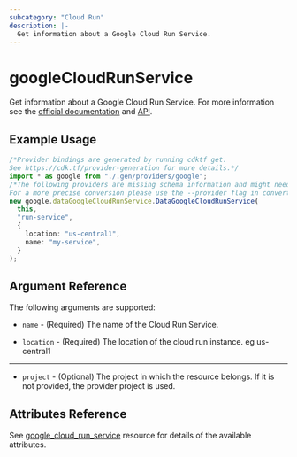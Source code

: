 ```yaml
---
subcategory: "Cloud Run"
description: |-
  Get information about a Google Cloud Run Service.
---
```


# googleCloudRunService

Get information about a Google Cloud Run Service. For more information see
the [official documentation](https://cloud.google.com/run/docs/)
and [API](https://cloud.google.com/run/docs/apis).

## Example Usage

```typescript
/*Provider bindings are generated by running cdktf get.
See https://cdk.tf/provider-generation for more details.*/
import * as google from "./.gen/providers/google";
/*The following providers are missing schema information and might need manual adjustments to synthesize correctly: google.
For a more precise conversion please use the --provider flag in convert.*/
new google.dataGoogleCloudRunService.DataGoogleCloudRunService(
  this,
  "run-service",
  {
    location: "us-central1",
    name: "my-service",
  }
);

```

## Argument Reference

The following arguments are supported:

*   `name` - (Required) The name of the Cloud Run Service.

*   `location` - (Required) The location of the cloud run instance. eg us-central1

***

* `project` - (Optional) The project in which the resource belongs. If it
  is not provided, the provider project is used.

## Attributes Reference

See [google\_cloud\_run\_service](https://registry.terraform.io/providers/hashicorp/google/latest/docs/resources/cloud_run_service#argument-reference) resource for details of the available attributes.
